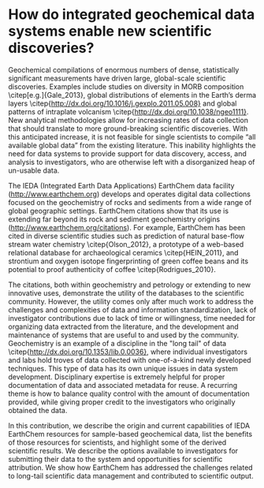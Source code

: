 # How do integrated geochemical data systems enable new scientific discoveries?
Geochemical compilations of enormous numbers of dense, statistically significant measurements have driven large, global-scale scientific discoveries.  Examples include studies on diversity in MORB composition \citep[e.g.]{Gale_2013}, global distributions of elements in the Earth’s derma layers \citep{http://dx.doi.org/10.1016/j.gexplo.2011.05.008} and global patterns of intraplate volcanism \citep{http://dx.doi.org/10.1038/ngeo1111}. New analytical methodologies allow for increasing rates of data collection that should translate to more ground-breaking scientific discoveries. With this anticipated increase, it is not feasible for single scientists to compile “all available global data” from the existing literature. This inability highlights the need for data systems to provide support for data discovery, access, and analysis to investigators, who are otherwise left with a disorganized heap of un-usable data.

The IEDA (Integrated Earth Data Applications) EarthChem data facility (http://www.earthchem.org) develops and operates digital data collections focused on the geochemistry of rocks and sediments from a wide range of global geographic settings. EarthChem citations show that its use is extending far beyond its rock and sediment geochemistry origins (http://www.earthchem.org/citations). For example, EarthChem has been cited in diverse scientific studies such as prediction of natural base-flow stream water chemistry \citep{Olson_2012}, a prototype of a web-based relational database for archaeological ceramics \citep{HEIN_2011}, and strontium and oxygen isotope fingerprinting of green coffee beans and its potential to proof authenticity of coffee \citep{Rodrigues_2010}. 

The citations, both within geochemistry and petrology or extending to new innovative uses, demonstrate the utility of the databases to the scientific community. However, the utility comes only after much work to address the challenges and complexities of data and information standardization, lack of investigator contributions due to lack of time or willingness, time needed for organizing data extracted from the literature, and the development and maintenance of systems that are useful to and used by the community. 
Geochemistry is an example of a discipline in the "long tail" of data \citep{http://dx.doi.org/10.1353/lib.0.0036}, where individual investigators and labs hold troves of data collected with one-of-a-kind newly developed techniques. This type of data has its own unique issues in data system development. Disciplinary expertise is extremely helpful for proper documentation of data and associated metadata for reuse. A recurring theme is how to balance quality control with the amount of documentation provided, while giving proper credit to the investigators who originally obtained the data.

In this contribution, we describe the origin and current capabilities of IEDA EarthChem resources for sample-based geochemical data, list the benefits of those resources for scientists, and highlight some of the derived scientific results. We describe the options available to investigators for submitting their data to the system and opportunities for scientific attribution. We show how EarthChem has addressed the challenges related to long-tail scientific data management and contributed to scientific output. 
 